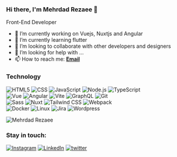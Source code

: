 ### Hi there, I'm Mehrdad Rezaee 👋
Front-End Developer
- 🔭 I’m currently working on Vuejs, Nuxtjs and Angular
- 🌱 I’m currently learning flutter
- 👯 I’m looking to collaborate with other developers and designers
- 🤔 I’m looking for help with ...
- 📫 How to reach me: [**Email**](mailto:mehrdad.rz@gmail.com)

### Technology
![HTML5](https://img.shields.io/badge/-HTML5-000?&logo=html5&logoColor=E34F26)
![CSS](https://img.shields.io/badge/-CSS-000?&logo=css3&logoColor=1572B6)
![JavaScript](https://img.shields.io/badge/-JavaScript-000?&logo=JavaScript&logoColor=ddc508)
![Node.js](https://img.shields.io/badge/-Node-000?&logo=node.js)
![TypeScript](https://img.shields.io/badge/-TypeScript-000?&logo=TypeScript&logoColor=007ACC)
<br/>
![Vue](https://img.shields.io/badge/-Vue-000?&logo=Vuedotjs)
![Angular](https://img.shields.io/badge/-Angular-000?&logo=Angular&logoColor=red)
![Vite](https://img.shields.io/badge/-Vite-000?&logo=Vite)
![GraphQL](https://img.shields.io/badge/-GraphQL-000?&logo=GraphQL&logoColor=E10098)
![Git](https://img.shields.io/badge/-Git-000?&logo=git)
<br/>
![Sass](https://img.shields.io/badge/-Sass-000?&logo=Sass)
![Nuxt](https://img.shields.io/badge/-Nuxt-000?&logo=Nuxt.js)
![Tailwind CSS](https://img.shields.io/badge/-tailwindcss-000?&logo=tailwindcss)
![Webpack](https://img.shields.io/badge/-Webpack-000?&logo=Webpack)
<br/>
![Docker](https://img.shields.io/badge/-Docker-000?&logo=Docker)
![Linux](https://img.shields.io/badge/-Linux-000?&logo=Linux)
![Jira](https://img.shields.io/badge/-Jira-000?&logo=jirasoftware)
![Wordpress](https://img.shields.io/badge/-Wordpress-000?&logo=wordpress)

![Mehrdad Rezaee](https://github-readme-stats.vercel.app/api/top-langs/?username=jmrezaee&theme=gotham&show_icons=true)

### Stay in touch:
[![Instagram](https://img.shields.io/badge/-Instagram-000?&logo=Instagram)](https://www.instagram.com/jmrezaee)
[![LinkedIn](https://img.shields.io/badge/-LinkedIn-000?&logo=LinkedIn&logoColor=0077B5)](https://linkedin.com/in/jmrezaee)
[![twitter](https://img.shields.io/badge/-Twitter-000?&logo=Twitter)](https://twitter.com/jmrezaee)

